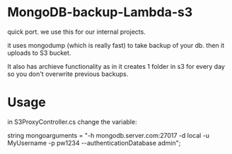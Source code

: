 # MongoDB-backup-Lambda-s3

quick port. we use this for our internal projects.

it uses mongodump (which is really fast) to take backup of your db. then it uploads to S3 bucket.

It also has archieve functionality as in it creates 1 folder in s3 for every day so you don't overwrite previous backups.

# Usage

in S3ProxyController.cs change the variable:

string mongoarguments = "-h mongodb.server.com:27017 -d local -u MyUsername -p pw1234 --authenticationDatabase admin";
